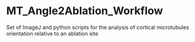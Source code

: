 # MT_Angle2Ablation_Workflow
Set of ImageJ and python scripts for the analysis of cortical microtubules orientation relative to an ablation site
